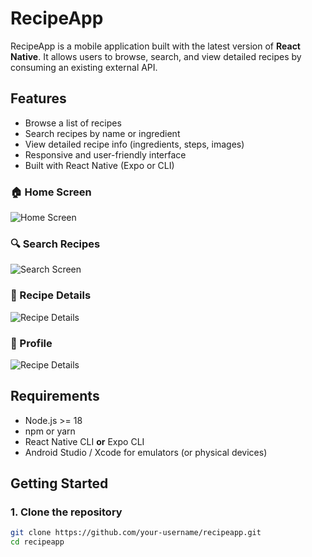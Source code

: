 # RecipeApp

RecipeApp is a mobile application built with the latest version of **React Native**. It allows users to browse, search, and view detailed recipes by consuming an existing external API.

## Features

- Browse a list of recipes
- Search recipes by name or ingredient
- View detailed recipe info (ingredients, steps, images)
- Responsive and user-friendly interface
- Built with React Native (Expo or CLI)
### 🏠 Home Screen

![Home Screen](assets/home.png)

### 🔍 Search Recipes

![Search Screen](assets/search.png)

### 🍲 Recipe Details

![Recipe Details](assets/detail.png)

### 🧔 Profile

![Recipe Details](assets/detail.png)
## Requirements

- Node.js >= 18
- npm or yarn
- React Native CLI **or** Expo CLI
- Android Studio / Xcode for emulators (or physical devices)

## Getting Started

### 1. Clone the repository

```bash
git clone https://github.com/your-username/recipeapp.git
cd recipeapp
